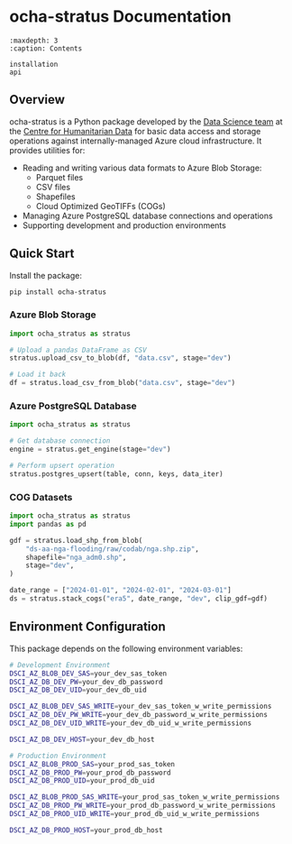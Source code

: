 # ocha-stratus Documentation

```{toctree}
:maxdepth: 3
:caption: Contents

installation
api
```

## Overview

ocha-stratus is a Python package developed by the [Data Science team](https://centre.humdata.org/data-science/) at the [Centre for Humanitarian Data](https://centre.humdata.org/) for basic data access and storage operations against internally-managed Azure cloud infrastructure. It provides utilities for:

- Reading and writing various data formats to Azure Blob Storage:
  - Parquet files
  - CSV files
  - Shapefiles
  - Cloud Optimized GeoTIFFs (COGs)
- Managing Azure PostgreSQL database connections and operations
- Supporting development and production environments

## Quick Start

Install the package:
```bash
pip install ocha-stratus
```

### Azure Blob Storage

```python
import ocha_stratus as stratus

# Upload a pandas DataFrame as CSV
stratus.upload_csv_to_blob(df, "data.csv", stage="dev")

# Load it back
df = stratus.load_csv_from_blob("data.csv", stage="dev")
```

### Azure PostgreSQL Database

```python
import ocha_stratus as stratus

# Get database connection
engine = stratus.get_engine(stage="dev")

# Perform upsert operation
stratus.postgres_upsert(table, conn, keys, data_iter)
```

### COG Datasets

```python
import ocha_stratus as stratus
import pandas as pd

gdf = stratus.load_shp_from_blob(
    "ds-aa-nga-flooding/raw/codab/nga.shp.zip",
    shapefile="nga_adm0.shp",
    stage="dev",
)

date_range = ["2024-01-01", "2024-02-01", "2024-03-01"]
ds = stratus.stack_cogs("era5", date_range, "dev", clip_gdf=gdf)


```

## Environment Configuration

This package depends on the following environment variables:

```bash
# Development Environment
DSCI_AZ_BLOB_DEV_SAS=your_dev_sas_token
DSCI_AZ_DB_DEV_PW=your_dev_db_password
DSCI_AZ_DB_DEV_UID=your_dev_db_uid

DSCI_AZ_BLOB_DEV_SAS_WRITE=your_dev_sas_token_w_write_permissions
DSCI_AZ_DB_DEV_PW_WRITE=your_dev_db_password_w_write_permissions
DSCI_AZ_DB_DEV_UID_WRITE=your_dev_db_uid_w_write_permissions

DSCI_AZ_DB_DEV_HOST=your_dev_db_host

# Production Environment
DSCI_AZ_BLOB_PROD_SAS=your_prod_sas_token
DSCI_AZ_DB_PROD_PW=your_prod_db_password
DSCI_AZ_DB_PROD_UID=your_prod_db_uid

DSCI_AZ_BLOB_PROD_SAS_WRITE=your_prod_sas_token_w_write_permissions
DSCI_AZ_DB_PROD_PW_WRITE=your_prod_db_password_w_write_permissions
DSCI_AZ_DB_PROD_UID_WRITE=your_prod_db_uid_w_write_permissions

DSCI_AZ_DB_PROD_HOST=your_prod_db_host
```
